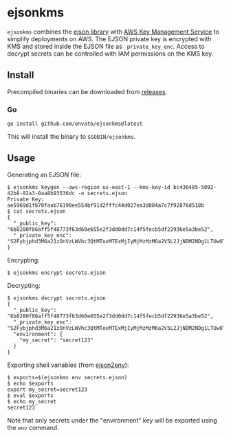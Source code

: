 # ejsonkms

`ejsonkms` combines the [ejson library](https://github.com/Shopify/ejson) with [AWS Key Management
Service](https://aws.amazon.com/kms/) to simplify deployments on AWS. The EJSON private key is encrypted with
KMS and stored inside the EJSON file as `_private_key_enc`. Access to decrypt secrets can be controlled with IAM
permissions on the KMS key.

## Install

Precompiled binaries can be downloaded from [releases](https://github.com/envato/ejsonkms/releases).

### Go

```
go install github.com/envato/ejsonkms@latest
```

This will install the binary to `$GOBIN/ejsonkms`.

## Usage

Generating an EJSON file:

```
$ ejsonkms keygen --aws-region us-east-1 --kms-key-id bc436485-5092-42b8-92a3-0aa8b93536dc -o secrets.ejson
Private Key: ae5969d1fb70faab76198ee554bf91d2fffc44d027ea3d804a7c7f92876d518b
$ cat secrets.ejson
{
  "_public_key": "6b8280f86aff5f48773f63d60e655e2f3dd0dd7c14f5fecb5df22936e5a3be52",
  "_private_key_enc": "S2Fybjphd3M6a21zOnVzLWVhc3QtMToxMTExMjIyMjMzMzM6a2V5L2JjNDM2NDg1LTUwOTItNDJiOC05MmEzLTBhYThiOTM1MzZkYwAAAAAycRX5OBx6xGuYOPAmDJ1FombB1lFybMP42s7PGmoa24bAesPMMZtI9V0w0p0lEgLeeSvYdsPuoPROa4bwnQxJB28eC6fHgfWgY7jgDWY9uP/tgzuWL3zuIaq+9Q=="
}
```

Encrypting:

```
$ ejsonkms encrypt secrets.ejson
```

Decrypting:

```
$ ejsonkms decrypt secrets.ejson
{
  "_public_key": "6b8280f86aff5f48773f63d60e655e2f3dd0dd7c14f5fecb5df22936e5a3be52",
  "_private_key_enc": "S2Fybjphd3M6a21zOnVzLWVhc3QtMToxMTExMjIyMjMzMzM6a2V5L2JjNDM2NDg1LTUwOTItNDJiOC05MmEzLTBhYThiOTM1MzZkYwAAAAAycRX5OBx6xGuYOPAmDJ1FombB1lFybMP42s7PGmoa24bAesPMMZtI9V0w0p0lEgLeeSvYdsPuoPROa4bwnQxJB28eC6fHgfWgY7jgDWY9uP/tgzuWL3zuIaq+9Q==",
  "environment": {
    "my_secret": "secret123"
  }
}
```

Exporting shell variables (from [ejson2env](https://github.com/Shopify/ejson2env)):

```
$ exports=$(ejsonkms env secrets.ejson)
$ echo $exports
export my_secret=secret123
$ eval $exports
$ echo my_secret
secret123
```

Note that only secrets under the "environment" key will be exported using the `env` command.
